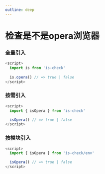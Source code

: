 ```yaml
---
outline: deep
---
```


# 检查是不是opera浏览器

### 全量引入
```javascript
<script>
  import is from 'is-check'
  
  is.opera() // => true | false
</script>
````
### 按需引入
```javascript
<script>
  import { isOpera } from 'is-check'

  isOpera() // => true | false
</script>
````
### 按模块引入
```javascript
<script>
  import { isOpera } from 'is-check/env'

  isOpera() // => true | false
</script>
````
